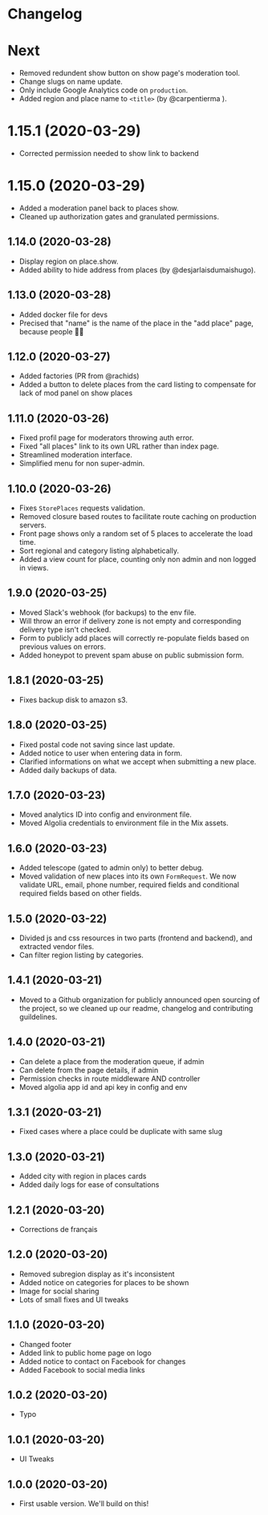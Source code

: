 # Changelog

# Next
- Removed redundent show button on show page's moderation tool.
- Change slugs on name update.
- Only include Google Analytics code on `production`.
- Added region and place name to `<title>` (by @carpentierma ).

# 1.15.1 (2020-03-29)
- Corrected permission needed to show link to backend

# 1.15.0 (2020-03-29)
- Added a moderation panel back to places show.
- Cleaned up authorization gates and granulated permissions.

## 1.14.0 (2020-03-28)
- Display region on place.show.
- Added ability to hide address from places (by @desjarlaisdumaishugo).

## 1.13.0 (2020-03-28)
- Added docker file for devs
- Precised that "name" is the name of the place in the "add place" page, because people 🤷‍♂️

## 1.12.0 (2020-03-27)
- Added factories (PR from @rachids)
- Added a button to delete places from the card listing to compensate for lack of mod panel on show places

## 1.11.0 (2020-03-26)
- Fixed profil page for moderators throwing auth error.
- Fixed "all places" link to its own URL rather than index page.
- Streamlined moderation interface.
- Simplified menu for non super-admin.

## 1.10.0 (2020-03-26)
- Fixes `StorePlaces` requests validation.
- Removed closure based routes to facilitate route caching on production servers.
- Front page shows only a random set of 5 places to accelerate the load time.
- Sort regional and category listing alphabetically.
- Added a view count for place, counting only non admin and non logged in views.

## 1.9.0 (2020-03-25)
- Moved Slack's webhook (for backups) to the env file.
- Will throw an error if delivery zone is not empty and corresponding delivery type isn't checked.
- Form to publicly add places will correctly re-populate fields based on previous values on errors.
- Added honeypot to prevent spam abuse on public submission form.

## 1.8.1 (2020-03-25)
- Fixes backup disk to amazon s3.

## 1.8.0 (2020-03-25)
- Fixed postal code not saving since last update.
- Added notice to user when entering data in form.
- Clarified informations on what we accept when submitting a new place.
- Added daily backups of data.

## 1.7.0 (2020-03-23)
- Moved analytics ID into config and environment file.
- Moved Algolia credentials to environment file in the Mix assets.

## 1.6.0 (2020-03-23)
- Added telescope (gated to admin only) to better debug.
- Moved validation of new places into its own `FormRequest`. We now validate URL, email, phone number, required fields and conditional required fields based on other fields.

## 1.5.0 (2020-03-22)
- Divided js and css resources in two parts (frontend and backend), and extracted vendor files.
- Can filter region listing by categories.

## 1.4.1 (2020-03-21)
- Moved to a Github organization for publicly announced open sourcing of the project, so we cleaned up our readme, changelog and contributing guildelines.

## 1.4.0 (2020-03-21)
- Can delete a place from the moderation queue, if admin
- Can delete from the page details, if admin
- Permission checks in route middleware AND controller
- Moved algolia app id and api key in config and env

## 1.3.1 (2020-03-21)
- Fixed cases where a place could be duplicate with same slug

## 1.3.0 (2020-03-21)
- Added city with region in places cards
- Added daily logs for ease of consultations

## 1.2.1 (2020-03-20)
- Corrections de français

## 1.2.0 (2020-03-20)
- Removed subregion display as it's inconsistent
- Added notice on categories for places to be shown
- Image for social sharing
- Lots of small fixes and UI tweaks

## 1.1.0 (2020-03-20)
- Changed footer
- Added link to public home page on logo
- Added notice to contact on Facebook for changes
- Added Facebook to social media links

## 1.0.2 (2020-03-20)
- Typo

## 1.0.1 (2020-03-20)
- UI Tweaks

## 1.0.0 (2020-03-20)
- First usable version. We'll build on this!